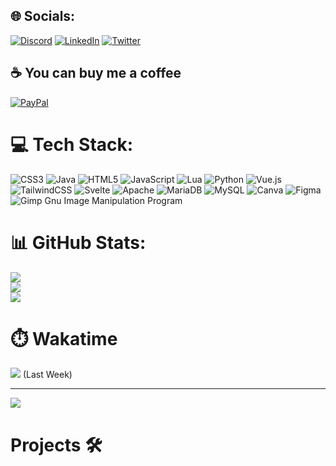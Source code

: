 
## 🌐 Socials:
[![Discord](https://img.shields.io/badge/Discord-%237289DA.svg?logo=discord&logoColor=white)](htttps://discord.gg/https://discord.gg/sCesuwEq5k) [![LinkedIn](https://img.shields.io/badge/LinkedIn-%230077B5.svg?logo=linkedin&logoColor=white)](https://linkedin.com/in/samuel-schmitz-8a00b924a) [![Twitter](https://img.shields.io/badge/Twitter-%231DA1F2.svg?logo=Twitter&logoColor=white)](https://twitter.com/@Sammy05derechte) 

## ☕ You can buy me a coffee 
[![PayPal](https://img.shields.io/badge/PayPal-00457C?style=for-the-badge&logo=paypal&logoColor=white)](https://www.paypal.com/paypalme/sammy052) 

# 💻 Tech Stack:
![CSS3](https://img.shields.io/badge/css3-%231572B6.svg?style=for-the-badge&logo=css3&logoColor=white) ![Java](https://img.shields.io/badge/java-%23ED8B00.svg?style=for-the-badge&logo=java&logoColor=white) ![HTML5](https://img.shields.io/badge/html5-%23E34F26.svg?style=for-the-badge&logo=html5&logoColor=white) ![JavaScript](https://img.shields.io/badge/javascript-%23323330.svg?style=for-the-badge&logo=javascript&logoColor=%23F7DF1E) ![Lua](https://img.shields.io/badge/lua-%232C2D72.svg?style=for-the-badge&logo=lua&logoColor=white) ![Python](https://img.shields.io/badge/python-3670A0?style=for-the-badge&logo=python&logoColor=ffdd54) ![Vue.js](https://img.shields.io/badge/vuejs-%2335495e.svg?style=for-the-badge&logo=vuedotjs&logoColor=%234FC08D) ![TailwindCSS](https://img.shields.io/badge/tailwindcss-%2338B2AC.svg?style=for-the-badge&logo=tailwind-css&logoColor=white) ![Svelte](https://img.shields.io/badge/svelte-%23f1413d.svg?style=for-the-badge&logo=svelte&logoColor=white) ![Apache](https://img.shields.io/badge/apache-%23D42029.svg?style=for-the-badge&logo=apache&logoColor=white) ![MariaDB](https://img.shields.io/badge/MariaDB-003545?style=for-the-badge&logo=mariadb&logoColor=white) ![MySQL](https://img.shields.io/badge/mysql-%2300f.svg?style=for-the-badge&logo=mysql&logoColor=white) ![Canva](https://img.shields.io/badge/Canva-%2300C4CC.svg?style=for-the-badge&logo=Canva&logoColor=white) 	![Figma](https://img.shields.io/badge/figma-%23F24E1E.svg?style=for-the-badge&logo=figma&logoColor=white) ![Gimp Gnu Image Manipulation Program](https://img.shields.io/badge/Gimp-657D8B?style=for-the-badge&logo=gimp&logoColor=FFFFFF)
# 📊 GitHub Stats:
![](https://github-readme-stats.vercel.app/api?username=Sammy051&theme=vue-dark&hide_border=false&include_all_commits=true&count_private=true)<br/>
![](https://github-readme-streak-stats.herokuapp.com/?user=Sammy051&theme=vue-dark&hide_border=false)<br/>
![](https://github-readme-stats.vercel.app/api/top-langs/?username=Sammy051&theme=vue-dark&hide_border=false&include_all_commits=true&count_private=true&layout=compact)
# ⏱️ Wakatime
[![](https://github-readme-stats.vercel.app/api/wakatime?username=Sammy05&theme=vue-dark&hide_border=false)](https://wakatime.com/@Sammy05)
(Last Week)

---
[![](https://visitcount.itsvg.in/api?id=Sammy051&icon=0&color=1)](https://visitcount.itsvg.in)

# Projects 🛠️


  <!-- Proudly created with GPRM ( https://gprm.itsvg.in ) -->
  
